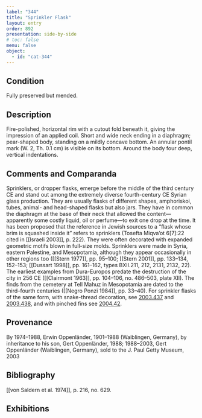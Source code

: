 ```yaml
---
label: "344"
title: "Sprinkler Flask"
layout: entry
order: 892
presentation: side-by-side
# toc: false
menu: false
object:
  - id: "cat-344"
---
```


## Condition

Fully preserved but mended.

## Description

Fire-polished, horizontal rim with a cutout fold beneath it, giving the impression of an applied coil. Short and wide neck ending in a diaphragm; pear-shaped body, standing on a mildly concave bottom. An annular pontil mark (W. 2, Th. 0.1 cm) is visible on its bottom. Around the body four deep, vertical indentations.

## Comments and Comparanda

Sprinklers, or dropper flasks, emerge before the middle of the third century CE and stand out among the extremely diverse fourth-century CE Syrian glass production. They are usually flasks of different shapes, amphoriskoi, tubes, animal- and head-shaped flasks but also jars. They have in common the diaphragm at the base of their neck that allowed the content—apparently some costly liquid, oil or perfume—to exit one drop at the time. It has been proposed that the reference in Jewish sources to a “flask whose brim is squashed inside it” refers to sprinklers (Tosefta Miqva’ot 6\[7\]:22 cited in [[Israeli 2003]], p. 222). They were often decorated with expanded geometric motifs blown in full-size molds. Sprinklers were made in Syria, eastern Palestine, and Mesopotamia, although they appear occasionally in other regions too ([[Stern 1977]], pp. 95–100; [[Stern 2001]], pp. 133–134, 152–153; [[Dussart 1998]], pp. 161–162, types BXII.211, 212, 2131, 2132, 22). The earliest examples from Dura-Europos predate the destruction of the city in 256 CE ([[Clairmont 1963]], pp. 104–106, no. 486–503, plate XII). The finds from the cemetery at Tell Mahuz in Mesopotamia are dated to the third–fourth centuries ([[Negro Ponzi 1984]], pp. 33–40). For sprinkler flasks of the same form, with snake-thread decoration, see [2003.437](#num) and [2003.438](#num), and with pinched fins see [2004.42](#num).

## Provenance

By 1974–1988, Erwin Oppenländer, 1901–1988 (Waiblingen, Germany), by inheritance to his son, Gert Oppenländer, 1988; 1988–2003, Gert Oppenländer (Waiblingen, Germany), sold to the J. Paul Getty Museum, 2003

## Bibliography

[[von Saldern et al. 1974]], p. 216, no. 629.

## Exhibitions
